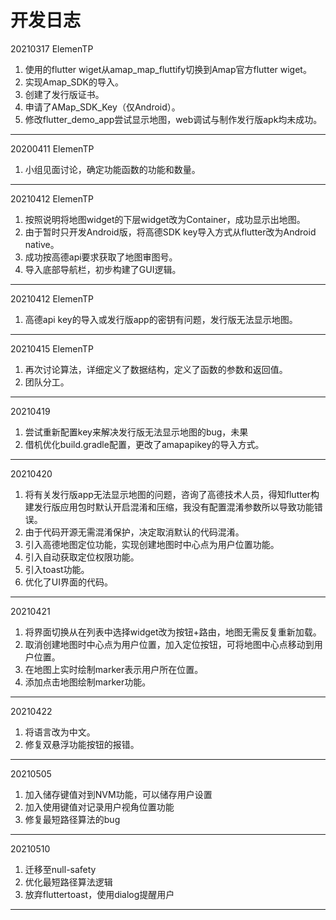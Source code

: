 # 开发日志

20210317 ElemenTP  

1. 使用的flutter wiget从amap_map_fluttify切换到Amap官方flutter wiget。
2. 实现Amap_SDK的导入。
3. 创建了发行版证书。
4. 申请了AMap_SDK_Key（仅Android）。
5. 修改flutter_demo_app尝试显示地图，web调试与制作发行版apk均未成功。
***

20200411 ElemenTP

1. 小组见面讨论，确定功能函数的功能和数量。
***

20210412 ElemenTP

1. 按照说明将地图widget的下层widget改为Container，成功显示出地图。  
2. 由于暂时只开发Android版，将高德SDK key导入方式从flutter改为Android native。
3. 成功按高德api要求获取了地图审图号。
4. 导入底部导航栏，初步构建了GUI逻辑。
***

20210412 ElemenTP

1. 高德api key的导入或发行版app的密钥有问题，发行版无法显示地图。
***

20210415 ElemenTP

1. 再次讨论算法，详细定义了数据结构，定义了函数的参数和返回值。
2. 团队分工。
***

20210419

1. 尝试重新配置key来解决发行版无法显示地图的bug，未果
2. 借机优化build.gradle配置，更改了amapapikey的导入方式。
***

20210420

1. 将有关发行版app无法显示地图的问题，咨询了高德技术人员，得知flutter构建发行版应用包时默认开启混淆和压缩，我没有配置混淆参数所以导致功能错误。
2. 由于代码开源无需混淆保护，决定取消默认的代码混淆。
3. 引入高德地图定位功能，实现创建地图时中心点为用户位置功能。
4. 引入自动获取定位权限功能。
5. 引入toast功能。
6. 优化了UI界面的代码。
***

20210421

1. 将界面切换从在列表中选择widget改为按钮+路由，地图无需反复重新加载。
2. 取消创建地图时中心点为用户位置，加入定位按钮，可将地图中心点移动到用户位置。
3. 在地图上实时绘制marker表示用户所在位置。
4. 添加点击地图绘制marker功能。
***

20210422

1. 将语言改为中文。
2. 修复双悬浮功能按钮的报错。
***

20210505
1. 加入储存键值对到NVM功能，可以储存用户设置
2. 加入使用键值对记录用户视角位置功能
3. 修复最短路径算法的bug
***

20210510
1. 迁移至null-safety
2. 优化最短路径算法逻辑
3. 放弃fluttertoast，使用dialog提醒用户
***